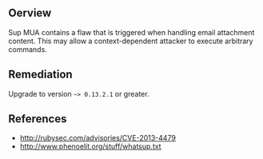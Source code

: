 ## Oerview
Sup MUA contains a flaw that is triggered when handling email attachment content. This may allow a context-dependent attacker to execute arbitrary commands.

## Remediation
Upgrade to version `~> 0.13.2.1` or greater.

## References
- http://rubysec.com/advisories/CVE-2013-4479
- http://www.phenoelit.org/stuff/whatsup.txt
